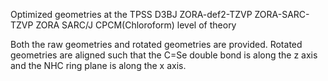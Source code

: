 Optimized geometries at the
TPSS D3BJ ZORA-def2-TZVP ZORA-SARC-TZVP ZORA SARC/J CPCM(Chloroform) level of theory

Both the raw geometries and rotated geometries are provided. Rotated geometries are aligned such that the C=Se double bond is along the z axis and the NHC ring plane is along the x axis.
